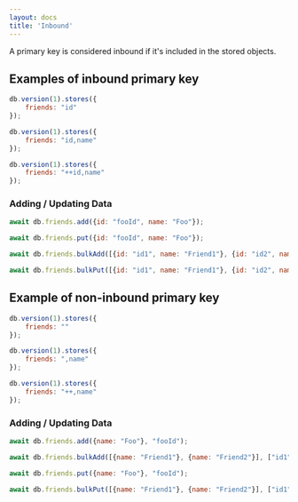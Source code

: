 ```yaml
---
layout: docs
title: 'Inbound'
---
```

A primary key is considered inbound if it's included in the stored objects.

## Examples of inbound primary key

```javascript
db.version(1).stores({
    friends: "id"
});
```

```javascript
db.version(1).stores({
    friends: "id,name"
});
```

```javascript
db.version(1).stores({
    friends: "++id,name"
});
```

### Adding / Updating Data

```js
await db.friends.add({id: "fooId", name: "Foo"});

await db.friends.put({id: "fooId", name: "Foo"});

await db.friends.bulkAdd([{id: "id1", name: "Friend1"}, {id: "id2", name: "Friend2"}]);

await db.friends.bulkPut([{id: "id1", name: "Friend1"}, {id: "id2", name: "Friend2"}]);

```


## Example of non-inbound primary key

```javascript
db.version(1).stores({
    friends: ""
});
```

```javascript
db.version(1).stores({
    friends: ",name"
});
```

```javascript
db.version(1).stores({
    friends: "++,name"
});
```

### Adding / Updating Data

```js
await db.friends.add({name: "Foo"}, "fooId");

await db.friends.bulkAdd([{name: "Friend1"}, {name: "Friend2"}], ["id1", "id2"]);

await db.friends.put({name: "Foo"}, "fooId");

await db.friends.bulkPut([{name: "Friend1"}, {name: "Friend2"}], ["id1", "id2"]);
```

